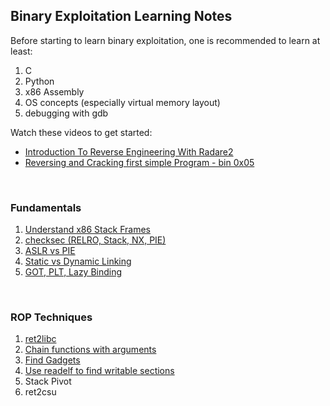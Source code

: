 ## Binary Exploitation Learning Notes
Before starting to learn binary exploitation, one is recommended to learn at least:
1. C
2. Python
3. x86 Assembly
4. OS concepts (especially virtual memory layout)
5. debugging with gdb

Watch these videos to get started:
* [Introduction To Reverse Engineering With Radare2](https://www.youtube.com/watch?v=LAkYW5ixvhg&t=669s)
* [Reversing and Cracking first simple Program - bin 0x05](https://www.youtube.com/watch?v=VroEiMOJPm8)

<br>

### Fundamentals
1. [Understand x86 Stack Frames](https://github.com/aesophor/pwnnn/tree/master/labs/lab00-x86-stack-frame-tracing)
2. [checksec (RELRO, Stack, NX, PIE)](https://github.com/aesophor/pwnnn/tree/master/rop-emporium/1-split)
3. [ASLR vs PIE](https://github.com/aesophor/pwnnn/tree/master/rop-emporium/1-split)
4. [Static vs Dynamic Linking](https://github.com/aesophor/pwnnn/tree/master/rop-emporium/2-callme)
5. [GOT, PLT, Lazy Binding](https://github.com/aesophor/pwnnn/tree/master/rop-emporium/2-callme)

<br>

### ROP Techniques
1. [ret2libc](https://github.com/aesophor/pwnnn/blob/master/picoctf-2018/got-2-learn-libc/exploit.py)
2. [Chain functions with arguments](https://github.com/aesophor/pwnnn/tree/master/rop-emporium/2-callme#结论)
3. [Find Gadgets](https://github.com/aesophor/pwnnn/tree/master/rop-emporium/3-write4#rop-gadgets)
4. [Use readelf to find writable sections](https://github.com/aesophor/pwnnn/tree/master/rop-emporium/3-write4#pwn)
5. Stack Pivot
6. ret2csu
